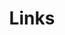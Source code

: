 ---
title: Links
links:
  - title: GitHub
    description: GitHub is the world's largest software development platform.
    website: https://github.com/Shadow-Kylin
    image: https://github.githubassets.com/images/modules/logos_page/GitHub-Mark.png
menu:
    main: 
        weight: 4
        params:
            icon: link

comments: false
---